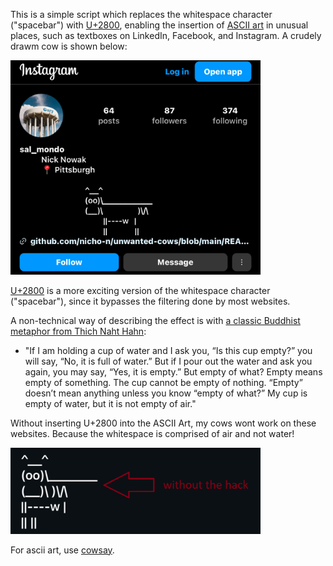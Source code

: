 
This is a simple script which replaces the whitespace character ("spacebar") with [U+2800](https://www.compart.com/en/unicode/U+2800), enabling the insertion of [ASCII art](https://en.wikipedia.org/wiki/ASCII_art) in unusual places, such as textboxes on LinkedIn, Facebook, and Instagram. A crudely drawm cow is shown below:

<img src="sample.png" style="width:400px"></img>

[U+2800](https://www.compart.com/en/unicode/U+2800) is a more exciting version of the whitespace character ("spacebar"), since it bypasses the filtering done by most websites. 

A non-technical way of describing the effect is with [a classic Buddhist metaphor from Thich Naht Hahn](https://www.lionsroar.com/heart-sutra-fullness-emptiness/?fbclid=PAZXh0bgNhZW0CMTEAAaY2u3C6dgAIRaX6s6XqgIbdcel4NCBbCEi8rUCKP1lojyvXs4MXPmXh9-o_aem_p3-7qujV6kJvEgaTiBX0Qg):

- "If I am holding a cup of water and I ask you, “Is this cup empty?” you will say, “No, it is full of water.” But if I pour out the water and ask you again, you may say, “Yes, it is empty.” But empty of what? Empty means empty of something. The cup cannot be empty of nothing. “Empty” doesn’t mean anything unless you know “empty of what?” My cup is empty of water, but it is not empty of air."

Without inserting U+2800 into the ASCII Art, my cows wont work on these websites. Because the whitespace is comprised of air and not water!

<img src="sample2.png" style="width:400px"></img>

For ascii art, use [cowsay](https://cowsay-svelte.vercel.app/).
